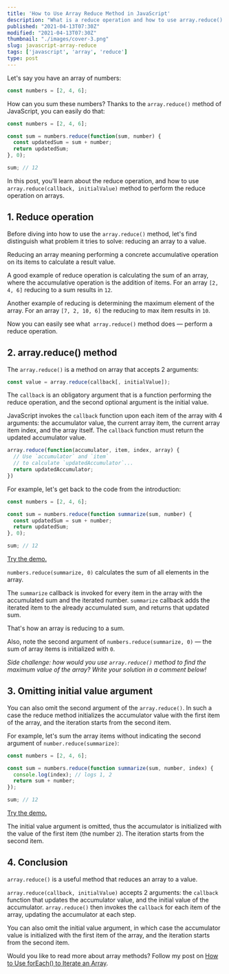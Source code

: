 ```yaml
---
title: 'How to Use Array Reduce Method in JavaScript'
description: "What is a reduce operation and how to use array.reduce() method to perform the reduce operation on arrays."
published: "2021-04-13T07:30Z"
modified: "2021-04-13T07:30Z"
thumbnail: "./images/cover-3.png"
slug: javascript-array-reduce
tags: ['javascript', 'array', 'reduce']
type: post
---
```


Let's say you have an array of numbers:

```javascript
const numbers = [2, 4, 6];
```

How can you sum these numbers? Thanks to the `array.reduce()` method of JavaScript, you can easily do that:

```javascript
const numbers = [2, 4, 6];

const sum = numbers.reduce(function(sum, number) {
  const updatedSum = sum + number;
  return updatedSum;
}, 0);

sum; // 12
```

In this post, you'll learn about the reduce operation, and how to use `array.reduce(callback, initialValue)` method to perform the reduce operation on arrays.  

<Affiliate type="traversyJavaScript" />

## 1. Reduce operation

Before diving into how to use the `array.reduce()` method, let's find distinguish what problem it tries to solve: reducing an array to a value.  

Reducing an array meaning performing a concrete accumulative operation on its items to calculate a result value.  

A good example of reduce operation is calculating the sum of an array, where the accumulative operation is the addition of items. For an array `[2, 4, 6]` reducing to a sum results in `12`.  

Another example of reducing is determining the maximum element of the array. For an array `[7, 2, 10, 6]` the reducing to max item results in `10`.  

Now you can easily see what` array.reduce()` method does &mdash; perform a reduce operation.  

## 2. array.reduce() method

The `array.reduce()` is a method on array that accepts 2 arguments:

```javascript
const value = array.reduce(callback[, initialValue]);
```

The `callback` is an obligatory argument that is a function performing the reduce operation, and the second optional argument is the initial value. 

JavaScript invokes the `callback` function upon each item of the array with 4 arguments: the accumulator value, the current array item, the current array item index, and the array itself. The `callback` function must return the updated accumulator value.  

```javascript
array.reduce(function(accumulator, item, index, array) {
  // Use `accumulator` and `item` 
  // to calculate `updatedAccumulator`...
  return updatedAccumulator;
})
```

For example, let's get back to the code from the introduction:  

```javascript
const numbers = [2, 4, 6];

const sum = numbers.reduce(function summarize(sum, number) {
  const updatedSum = sum + number;
  return updatedSum;
}, 0);

sum; // 12
```

[Try the demo.](https://jsfiddle.net/dmitri_pavlutin/m65xogaL/)

`numbers.reduce(summarize, 0)` calculates the sum of all elements in the array.  

The `summarize` callback is invoked for every item in the array with the accumulated sum and the iterated number. `summarize` callback adds the iterated item to the already accumulated sum, and returns that updated sum.  

That's how an array is reducing to a sum.  

Also, note the second argument of `numbers.reduce(summarize, 0)` &mdash; the sum of array items is initialized with `0`.  

*Side challenge: how would you use `array.reduce()` method to find the maximum value of the array? Write your solution in a comment below!*

## 3. Omitting initial value argument

You can also omit the second argument of the `array.reduce()`. In such a case the reduce method initializes the accumulator value with the first item of the array, and the iteration starts from the second item.  

For example, let's sum the array items without indicating the second argument of `number.reduce(summarize)`:

```javascript
const numbers = [2, 4, 6];

const sum = numbers.reduce(function summarize(sum, number, index) {
  console.log(index); // logs 1, 2
  return sum + number;
});

sum; // 12
```

[Try the demo.](https://jsfiddle.net/dmitri_pavlutin/dh5zyaqv/)

The initial value argument is omitted, thus the accumulator is initialized with the value of the first item (the number `2`). The iteration starts from the second item.  

## 4. Conclusion

`array.reduce()` is a useful method that reduces an array to a value.  

`array.reduce(callback, initialValue)` accepts 2 arguments: the `callback` function that updates the accumulator value, and the initial value of the accumulator. `array.reduce()` then invokes the `callback` for each item of the array, updating the accumulator at each step.  

You can also omit the initial value argument, in which case the accumulator value is initialized with the first item of the array, and the iteration starts from the second item.  

Would you like to read more about array methods? Follow my post on [How to Use forEach() to Iterate an Array](/foreach-iterate-array-javascript/).  